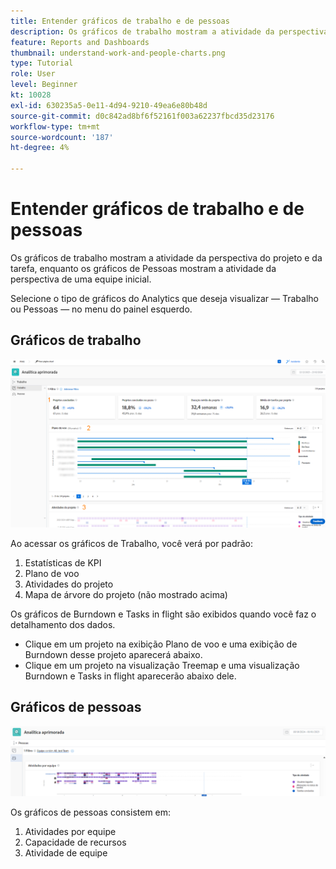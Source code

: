 ```yaml
---
title: Entender gráficos de trabalho e de pessoas
description: Os gráficos de trabalho mostram a atividade da perspectiva do projeto e da tarefa, enquanto os gráficos de Pessoas mostram a atividade da perspectiva de uma equipe inicial.
feature: Reports and Dashboards
thumbnail: understand-work-and-people-charts.png
type: Tutorial
role: User
level: Beginner
kt: 10028
exl-id: 630235a5-0e11-4d94-9210-49ea6e80b48d
source-git-commit: d0c842ad8bf6f52161f003a62237fbcd35d23176
workflow-type: tm+mt
source-wordcount: '187'
ht-degree: 4%

---
```


# Entender gráficos de trabalho e de pessoas

Os gráficos de trabalho mostram a atividade da perspectiva do projeto e da tarefa, enquanto os gráficos de Pessoas mostram a atividade da perspectiva de uma equipe inicial.

Selecione o tipo de gráficos do Analytics que deseja visualizar — Trabalho ou Pessoas — no menu do painel esquerdo.

## Gráficos de trabalho

![Uma imagem para encontrar a [!UICONTROL Analytics] no [!DNL Workfront Classic]](assets/section-1-1.png)

Ao acessar os gráficos de Trabalho, você verá por padrão:

1. Estatísticas de KPI
1. Plano de voo
1. Atividades do projeto
1. Mapa de árvore do projeto (não mostrado acima)

Os gráficos de Burndown e Tasks in flight são exibidos quando você faz o detalhamento dos dados.

* Clique em um projeto na exibição Plano de voo e uma exibição de Burndown desse projeto aparecerá abaixo.
* Clique em um projeto na visualização Treemap e uma visualização Burndown e Tasks in flight aparecerão abaixo dele.

## Gráficos de pessoas

![Uma imagem para encontrar a [!UICONTROL Analytics] no [!DNL Workfront Classic]](assets/section-1-2.png)

Os gráficos de pessoas consistem em:

1. Atividades por equipe
1. Capacidade de recursos
1. Atividade de equipe
